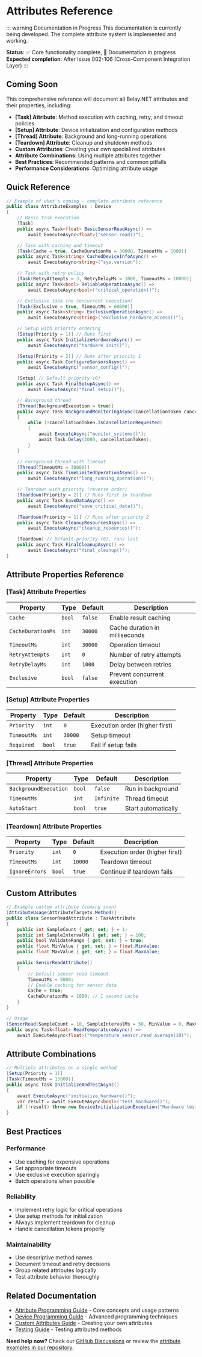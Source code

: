 # Attributes Reference

::: warning Documentation in Progress
This documentation is currently being developed. The complete attribute system is implemented and working.

**Status**: ✅ Core functionality complete, 📝 Documentation in progress  
**Expected completion**: After Issue 002-106 (Cross-Component Integration Layer)
:::

## Coming Soon

This comprehensive reference will document all Belay.NET attributes and their properties, including:

- **[Task] Attribute**: Method execution with caching, retry, and timeout policies
- **[Setup] Attribute**: Device initialization and configuration methods
- **[Thread] Attribute**: Background and long-running operations
- **[Teardown] Attribute**: Cleanup and shutdown methods
- **Custom Attributes**: Creating your own specialized attributes
- **Attribute Combinations**: Using multiple attributes together
- **Best Practices**: Recommended patterns and common pitfalls
- **Performance Considerations**: Optimizing attribute usage

## Quick Reference

```csharp
// Example of what's coming - complete attribute reference
public class AttributeExamples : Device
{
    // Basic task execution
    [Task]
    public async Task<float> BasicSensorReadAsync() =>
        await ExecuteAsync<float>("sensor.read()");

    // Task with caching and timeout
    [Task(Cache = true, CacheDurationMs = 30000, TimeoutMs = 5000)]
    public async Task<string> CachedDeviceInfoAsync() =>
        await ExecuteAsync<string>("sys.version");

    // Task with retry policy
    [Task(RetryAttempts = 3, RetryDelayMs = 1000, TimeoutMs = 10000)]
    public async Task<bool> ReliableOperationAsync() =>
        await ExecuteAsync<bool>("critical_operation()");

    // Exclusive task (no concurrent execution)
    [Task(Exclusive = true, TimeoutMs = 60000)]
    public async Task<string> ExclusiveOperationAsync() =>
        await ExecuteAsync<string>("exclusive_hardware_access()");

    // Setup with priority ordering
    [Setup(Priority = 1)] // Runs first
    public async Task InitializeHardwareAsync() =>
        await ExecuteAsync("hardware_init()");

    [Setup(Priority = 2)] // Runs after priority 1
    public async Task ConfigureSensorsAsync() =>
        await ExecuteAsync("sensor_config()");

    [Setup] // Default priority (0)
    public async Task FinalSetupAsync() =>
        await ExecuteAsync("final_setup()");

    // Background thread
    [Thread(BackgroundExecution = true)]
    public async Task BackgroundMonitoringAsync(CancellationToken cancellationToken)
    {
        while (!cancellationToken.IsCancellationRequested)
        {
            await ExecuteAsync("monitor_systems()");
            await Task.Delay(1000, cancellationToken);
        }
    }

    // Foreground thread with timeout
    [Thread(TimeoutMs = 30000)]
    public async Task TimeLimitedOperationAsync() =>
        await ExecuteAsync("long_running_operation()");

    // Teardown with priority (reverse order)
    [Teardown(Priority = 2)] // Runs first in teardown
    public async Task SaveDataAsync() =>
        await ExecuteAsync("save_critical_data()");

    [Teardown(Priority = 1)] // Runs after priority 2
    public async Task CleanupResourcesAsync() =>
        await ExecuteAsync("cleanup_resources()");

    [Teardown] // Default priority (0), runs last
    public async Task FinalCleanupAsync() =>
        await ExecuteAsync("final_cleanup()");
}
```

## Attribute Properties Reference

### [Task] Attribute Properties

| Property | Type | Default | Description |
|----------|------|---------|-------------|
| `Cache` | `bool` | `false` | Enable result caching |
| `CacheDurationMs` | `int` | `30000` | Cache duration in milliseconds |
| `TimeoutMs` | `int` | `30000` | Operation timeout |
| `RetryAttempts` | `int` | `0` | Number of retry attempts |
| `RetryDelayMs` | `int` | `1000` | Delay between retries |
| `Exclusive` | `bool` | `false` | Prevent concurrent execution |

### [Setup] Attribute Properties

| Property | Type | Default | Description |
|----------|------|---------|-------------|
| `Priority` | `int` | `0` | Execution order (higher first) |
| `TimeoutMs` | `int` | `30000` | Setup timeout |
| `Required` | `bool` | `true` | Fail if setup fails |

### [Thread] Attribute Properties  

| Property | Type | Default | Description |
|----------|------|---------|-------------|
| `BackgroundExecution` | `bool` | `false` | Run in background |
| `TimeoutMs` | `int` | `Infinite` | Thread timeout |
| `AutoStart` | `bool` | `true` | Start automatically |

### [Teardown] Attribute Properties

| Property | Type | Default | Description |
|----------|------|---------|-------------|
| `Priority` | `int` | `0` | Execution order (higher first) |
| `TimeoutMs` | `int` | `10000` | Teardown timeout |
| `IgnoreErrors` | `bool` | `true` | Continue if teardown fails |

## Custom Attributes

```csharp
// Example custom attribute (coming soon)
[AttributeUsage(AttributeTargets.Method)]
public class SensorReadAttribute : TaskAttribute
{
    public int SampleCount { get; set; } = 1;
    public int SampleIntervalMs { get; set; } = 100;
    public bool ValidateRange { get; set; } = true;
    public float MinValue { get; set; } = float.MinValue;
    public float MaxValue { get; set; } = float.MaxValue;

    public SensorReadAttribute()
    {
        // Default sensor read timeout
        TimeoutMs = 5000;
        // Enable caching for sensor data
        Cache = true;
        CacheDurationMs = 1000; // 1 second cache
    }
}

// Usage
[SensorRead(SampleCount = 10, SampleIntervalMs = 50, MinValue = 0, MaxValue = 100)]
public async Task<float> ReadTemperatureAsync() =>
    await ExecuteAsync<float>("temperature_sensor.read_average(10)");
```

## Attribute Combinations

```csharp
// Multiple attributes on a single method
[Setup(Priority = 1)]
[Task(TimeoutMs = 15000)]
public async Task InitializeAndTestAsync()
{
    await ExecuteAsync("initialize_hardware()");
    var result = await ExecuteAsync<bool>("test_hardware()");
    if (!result) throw new DeviceInitializationException("Hardware test failed");
}
```

## Best Practices

### Performance
- Use caching for expensive operations
- Set appropriate timeouts
- Use exclusive execution sparingly
- Batch operations when possible

### Reliability  
- Implement retry logic for critical operations
- Use setup methods for initialization
- Always implement teardown for cleanup
- Handle cancellation tokens properly

### Maintainability
- Use descriptive method names
- Document timeout and retry decisions
- Group related attributes logically
- Test attribute behavior thoroughly

## Related Documentation

- [Attribute Programming Guide](/guide/attributes) - Core concepts and usage patterns
- [Device Programming Guide](/articles/device-programming) - Advanced programming techniques
- [Custom Attributes Guide](/examples/custom-attributes) - Creating your own attributes
- [Testing Guide](/guide/testing) - Testing attributed methods

**Need help now?** Check our [GitHub Discussions](https://github.com/belay-dotnet/Belay.NET/discussions) or review the [attribute examples in our repository](https://github.com/belay-dotnet/Belay.NET/tree/main/examples).